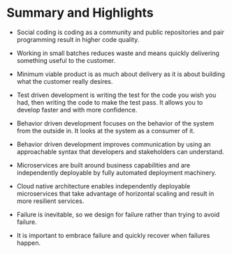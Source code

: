 # Summary and Highlights

- Social coding is coding as a community and public repositories and pair programming result in higher code quality. 

- Working in small batches reduces waste and means quickly delivering something useful to the customer. 

- Minimum viable product is as much about delivery as it is about building what the customer really desires. 

- Test driven development is writing the test for the code you wish you had, then writing the code to make the test pass. It allows you to develop faster and with more confidence.

- Behavior driven development focuses on the behavior of the system from the outside in. It looks at the system as a consumer of it. 

- Behavior driven development improves communication by using an approachable syntax that developers and stakeholders can understand. 

- Microservices are built around business capabilities and are independently deployable by fully automated deployment machinery.  

- Cloud native architecture enables independently deployable microservices that take advantage of horizontal scaling and result in more resilient services. 

- Failure is inevitable, so we design for failure rather than trying to avoid failure. 

- It is important to embrace failure and quickly recover when failures happen.  